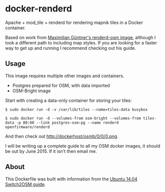 # docker-renderd

Apache + mod_tile + renderd for rendering mapnik tiles in a Docker container.

Based on work from [Maximilian Güntner's renderd-osm image](https://github.com/mguentner/docker-renderd-osm), although I took a different path to including map styles. If you are looking for a faster way to get up and running I recommend checking out his guide.

## Usage

This image requires multiple other images and containers.

* Postgres prepared for OSM, with data imported
* OSM-Bright image

Start with creating a data-only container for storing your tiles:

    $ sudo docker run -d -v /var/lib/tiles --name=tiles-data busybox

    $ sudo docker run -d --volumes-from osm-bright --volumes-from tiles-data -p 80:80 --link postgres-osm:pg --name renderd openfirmware/renderd

And then check out [http://dockerhost/osmb/0/0/0.png](http://dockerhost/osmb/0/0/0.png).

I will be writing up a complete guide to all my OSM docker images, it should be out by June 2015. If it isn't then email me.

## About

This Dockerfile was built with information from the [Ubuntu 14.04 Switch2OSM guide](http://switch2osm.org/serving-tiles/manually-building-a-tile-server-14-04/).
